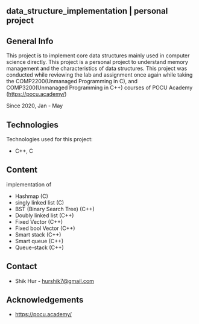 ## data_structure_implementation | personal project

## General Info
This project is to implement core data structures mainly used in computer science directly. This project is a personal project to understand memory management and the characteristics of data structures. This project was conducted while reviewing the lab and assignment once again while taking the COMP2200(Unmanaged Programming in C), and COMP3200(Unmanaged Programming in C++) courses of POCU Academy (https://pocu.academy/)

Since 2020, Jan - May
	
## Technologies
Technologies used for this project:
* C++, C
	
## Content
implementation of
- Hashmap (C)
- singly linked list (C)
- BST (Binary Search Tree) (C++)
- Doubly linked list (C++)
- Fixed Vector (C++)
- Fixed bool Vector (C++)
- Smart stack (C++)
- Smart queue (C++)
- Queue-stack (C++)

## Contact
* Shik Hur - hurshik7@gmail.com

## Acknowledgements 
* https://pocu.academy/
